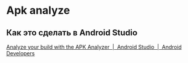 # Apk analyze
## Как это сделать в Android Studio
[Analyze your build with the APK Analyzer  |  Android Studio  |  Android Developers](https://developer.android.com/studio/debug/apk-analyzer)